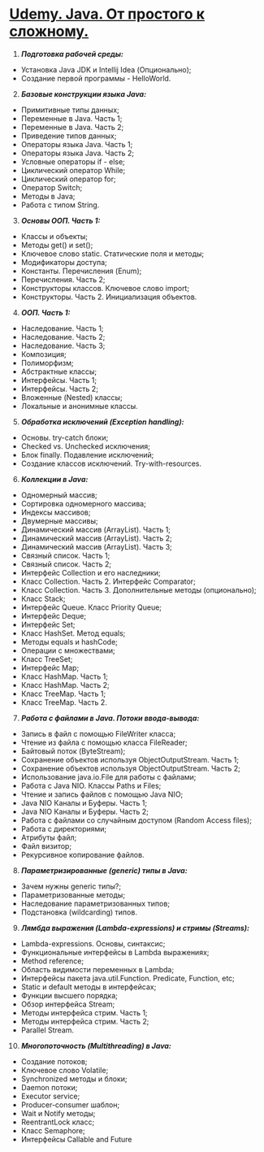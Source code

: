 # [Udemy. Java. От простого к сложному.](https://www.udemy.com/course/java-simple2advanced/)

1. ***Подготовка рабочей среды:***
* Установка Java JDK и Intellij Idea (Опционально);
* Создание первой программы - HelloWorld.

2. ***Базовые конструкции языка Java:***
* Примитивные типы данных;
* Переменные в Java. Часть 1;
* Переменные в Java. Часть 2;
* Приведение типов данных;
* Операторы языка Java. Часть 1;
* Операторы языка Java. Часть 2;
* Условные операторы if - else;
* Циклический оператор While;
* Циклический оператор for;
* Оператор Switch;
* Методы в Java;
* Работа с типом String.

3. ***Основы ООП. Часть 1:***
* Классы и объекты;
* Методы get() и set();
* Ключевое слово static. Статические поля и методы;
* Модификаторы доступа;
* Константы. Перечисления (Enum);
* Перечисления. Часть 2;
* Конструкторы классов. Ключевое слово import;
* Конструкторы. Часть 2. Инициализация объектов.

4. ***ООП. Часть 1:***

* Наследование. Часть 1;
* Наследование. Часть 2;
* Наследование. Часть 3;
* Композиция;
* Полиморфизм;
* Абстрактные классы;
* Интерфейсы. Часть 1;
* Интерфейсы. Часть 2;
* Вложенные (Nested) классы;
* Локальные и анонимные классы.

5. ***Обработка исключений (Exception handling):***
* Основы. try-catch блоки;
* Checked vs. Unchecked исключения;
* Блок finally. Подавление исключений;
* Создание классов исключений. Try-with-resources.

6. ***Коллекции в Java:***
* Одномерный массив;
* Сортировка одномерного массива;
* Индексы массивов;
* Двумерные массивы;
* Динамический массив (ArrayList). Часть 1;
* Динамический массив (ArrayList). Часть 2;
* Динамический массив (ArrayList). Часть 3;
* Связный список. Часть 1;
* Связный список. Часть 2;
* Интерфейс Collection и его наследники;
* Класс Collection. Часть 2. Интерфейс Comparator;
* Класс Collection. Часть 3. Дополнительные методы (опционально);
* Класс Stack;
* Интерфейс Queue. Класс Priority Queue;
* Интерфейс Deque;
* Интерфейс Set;
* Класс HashSet. Метод equals;
* Методы equals и hashCode;
* Операции с множествами;
* Класс TreeSet;
* Интерфейс Map;
* Класс HashMap. Часть 1;
* Класс HashMap. Часть 2;
* Класс TreeMap. Часть 1;
* Класс TreeMap. Часть 2.

7. ***Работа с файлами в Java. Потоки ввода-вывода:***
* Запись в файл с помощью FileWriter класса;
* Чтение из файла с помощью класса FileReader;
* Байтовый поток (ByteStream);
* Сохранение объектов используя ObjectOutputStream. Часть 1;
* Сохранение объектов используя ObjectOutputStream. Часть 2;
* Использование java.io.File для работы с файлами;
* Работа с Java NIO. Классы Paths и Files;
* Чтение и запись файлов с помощью Java NIO;
* Java NIO Каналы и Буферы. Часть 1;
* Java NIO Каналы и Буферы. Часть 2;
* Работа с файлами со случайным доступом (Random Access files);
* Работа с директориями;
* Атрибуты файл;
* Файл визитор;
* Рекурсивное копирование файлов.

8. ***Параметризированные (generic) типы в Java:***
* Зачем нужны generic типы?;
* Параметризованные методы;
* Наследование параметризованных типов;
* Подстановка (wildcarding) типов.

9. ***Лямбда выражения (Lambda-expressions) и стримы (Streams):***
* Lambda-expressions. Основы, синтаксис;
* Функциональные интерфейсы в Lambda выражениях;
* Method reference;
* Область видимости переменных в Lambda;
* Интерфейсы пакета java.util.Function. Predicate, Function, etc;
* Static и default методы в интерфейсах;
* Функции высшего порядка;
* Обзор интерфейса Stream;
* Методы интерфейса стрим. Часть 1;
* Методы интерфейса стрим. Часть 2;
* Parallel Stream.

10. ***Многопоточность (Multithreading) в Java:***
* Создание потоков;
* Ключевое слово Volatile;
* Synchronized методы и блоки;
* Daemon потоки;
* Executor service;
* Producer-consumer шаблон;
* Wait и Notify методы;
* ReentrantLock класс;
* Класс Semaphore;
* Интерфейсы Callable and Future
